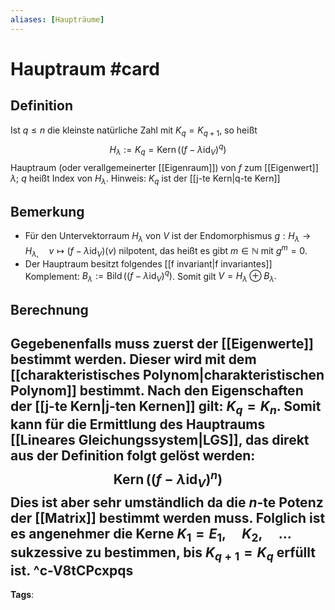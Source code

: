 ```yaml
---
aliases: [Haupträume]
---
```


# Hauptraum #card
## Definition
Ist $q \leq n$ die kleinste natürliche Zahl mit $K_{q}=K_{q+1}$, so heißt
$$
H_{\lambda}:=K_{q}=\operatorname{Kern}\left(\left(f-\lambda \operatorname{id}_{V}\right)^{q}\right)
$$
Hauptraum (oder verallgemeinerter [[Eigenraum]]) von $f$ zum [[Eigenwert]] $\lambda$; $q$ heißt Index von $H_{\lambda}$. Hinweis: $K_q$ ist der [[j-te Kern|q-te Kern]] 
## Bemerkung
- Für den Untervektorraum $H_{\lambda}$ von $V$ ist der Endomorphismus $g: H_{\lambda} \rightarrow H_{\lambda,} \quad v \mapsto\left(f-\lambda \mathrm{id}_{V}\right)(v)$ nilpotent, das heißt es gibt $m \in \mathbb{N}$ mit $g^{m}=0$.
- Der Hauptraum besitzt folgendes [[f invariant|f invariantes]] Komplement: $B_{\lambda}:=\operatorname{Bild}\left(\left(f-\lambda \mathrm{id}_{V}\right)^{q}\right)$. Somit gilt $V=H_{\lambda} \oplus B_{\lambda}.$
## Berechnung
Gegebenenfalls muss zuerst der [[Eigenwerte]] bestimmt werden. Dieser wird mit dem [[charakteristisches Polynom|charakteristischen Polynom]] bestimmt. Nach den Eigenschaften der [[j-te Kern|j-ten Kernen]] gilt: $K_q = K_n$. Somit kann für die Ermittlung des Hauptraums [[Lineares Gleichungssystem|LGS]], das direkt aus der Definition folgt gelöst werden: $$\operatorname{Kern}\left(\left(f-\lambda \operatorname{id}_{V}\right)^{n}\right)$$Dies ist aber sehr umständlich da die $n$-te Potenz der [[Matrix]] bestimmt werden muss. Folglich ist es angenehmer die Kerne $K_1=E_1, \quad K_2, \quad ... \quad$ sukzessive zu bestimmen, bis $K_{q+1}=K_q$ erfüllt ist.
^c-V8tCPcxpqs
---
**Tags**: 